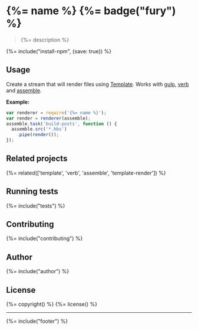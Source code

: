 # {%= name %} {%= badge("fury") %}

> {%= description %}

{%= include("install-npm", {save: true}) %}

## Usage

Create a stream that will render files using [Template]. Works with [gulp], [verb] and [assemble].

**Example:**

```js
var renderer = require('{%= name %}');
var render = renderer(assemble);
assemble.task('build-posts', function () {
  assemble.src('*.hbs')
    .pipe(render());
});
```

## Related projects
{%= related(['template', 'verb', 'assemble', 'template-render']) %}

## Running tests
{%= include("tests") %}

## Contributing
{%= include("contributing") %}

## Author
{%= include("author") %}

## License
{%= copyright() %}
{%= license() %}

***

{%= include("footer") %}

[Template]: https://github.com/jonschlinkert/template
[verb]: https://github.com/jonschlinkert/verb
[assemble]: https://github.com/assemble/assemble
[gulp]: https://github.com/gulpjs/gulp/